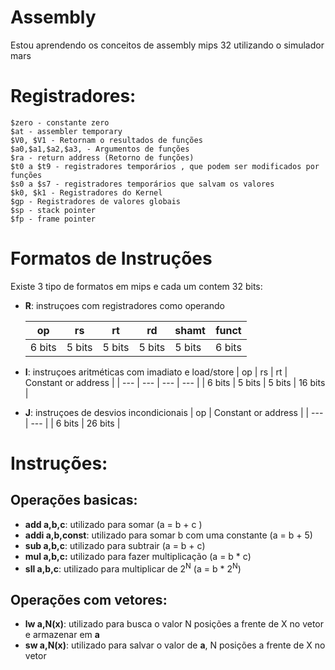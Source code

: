 # Assembly
Estou aprendendo os conceitos de assembly mips 32  utilizando o simulador mars 

# Registradores:
	$zero - constante zero
	$at - assembler temporary
	$V0, $V1 - Retornam o resultados de funções 
	$a0,$a1,$a2,$a3, - Argumentos de funções
	$ra - return address (Retorno de funções)
	$t0 a $t9 - registradores temporários , que podem ser modificados por funções
	$s0 a $s7 - registradores temporários que salvam os valores
	$k0, $k1 - Registradores do Kernel 
	$gp - Registradores de valores globais
	$sp - stack pointer
	$fp - frame pointer

# Formatos de Instruções
Existe 3 tipo de formatos em mips e cada um contem 32 bits:
- **R**: instruçoes com registradores como operando

    | op | rs | rt | rd | shamt | funct|
    | --- | --- | --- | --- | --- | ---|
    | 6 bits | 5 bits | 5 bits | 5 bits | 5 bits | 6 bits|

- **I**: instruçoes aritméticas com imadiato e load/store
   | op | rs | rt | Constant or address | 
    | --- | --- |  --- | --- |
    | 6 bits | 5 bits | 5 bits | 16 bits |

- **J**: instruçoes de desvios incondicionais
    | op | Constant or address | 
    | --- | --- |
    | 6 bits | 26 bits |



# Instruções:
## Operações  basicas:
- **add  a,b,c**: utilizado para somar (a = b + c )
- **addi a,b,const**: utilizado para somar b com uma constante (a = b + 5)
- **sub a,b,c**: utilizado para subtrair (a = b + c) 
- **mul a,b,c:** utilizado para fazer multiplicação (a = b * c)
- **sll a,b,c**: utilizado para multiplicar de 2<sup>N</sup> (a = b * 2<sup>N</sup>)


## Operações com vetores:
- **lw a,N(x)**: utilizado para busca o valor N posições a frente de X no vetor e armazenar em **a** 
- **sw a,N(x)**: utilizado para salvar o valor de **a**, N posições a frente de X no vetor


